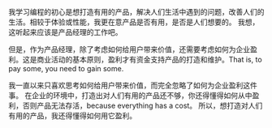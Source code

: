 我学习编程的初心是想打造有用的产品，解决人们生活中遇到的问题，改善人们的生活。相较于体验或性能，我更在意产品是否有用，是否是人们想要的。 我想，这听起来应该是产品经理的工作吧。

但是，作为产品经理，除了考虑如何给用户带来价值，还需要考虑如何为企业盈利。这是商业活动的基本原则，盈利才有资金支持产品的打造和维护。That is, to pay some, you need to gain some.

我一直以来只喜欢思考如何给用户带来价值，而完全忽略了如何为企业盈利这件事。 在企业的环境中，打造出对人们有用的产品还不够，你还得懂得如何从中盈利，否则产品无法存活，because everything has a cost。 所以，想打造对人们有用的产品，我还得懂得如何用它盈利。
